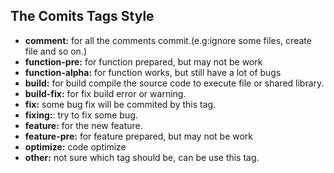 
## The Comits Tags Style
- **comment:** for all the comments commit.(e.g:ignore some files, create file and so on.)
- **function-pre:** for function prepared, but may not be work
- **function-alpha:** for function works, but still have a lot of bugs
- **build:** for build compile the source code to execute file or shared library.
- **build-fix:** for fix build error or warning.
- **fix:** some bug fix will be commited by this tag.
- **fixing:**: try to fix some bug.
- **feature:** for the new feature.
- **feature-pre:** for feature prepared, but may not be work
- **optimize:** code optimize
- **other:** not sure which tag should be, can be use this tag.
